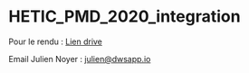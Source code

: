 # HETIC_PMD_2020_integration

Pour le rendu : [Lien drive](https://drive.google.com/drive/folders/1QhxS0C3wV6qiiIelIGqLPnnzMmW1KVMt?usp=sharing) 

 Email Julien Noyer : [julien@dwsapp.io](mailto:julien@dwsapp.io)